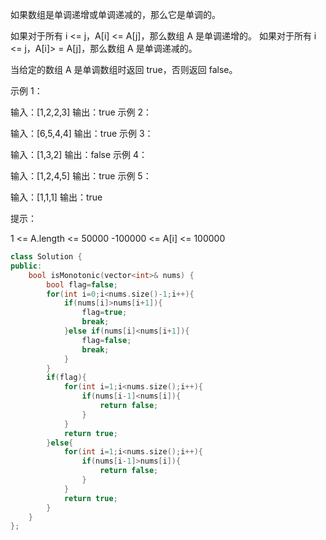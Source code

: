如果数组是单调递增或单调递减的，那么它是单调的。

如果对于所有 i <= j，A[i] <= A[j]，那么数组 A 是单调递增的。 如果对于所有 i <= j，A[i]> = A[j]，那么数组 A 是单调递减的。

当给定的数组 A 是单调数组时返回 true，否则返回 false。

 

示例 1：

输入：[1,2,2,3]
输出：true
示例 2：

输入：[6,5,4,4]
输出：true
示例 3：

输入：[1,3,2]
输出：false
示例 4：

输入：[1,2,4,5]
输出：true
示例 5：

输入：[1,1,1]
输出：true


提示：

1 <= A.length <= 50000
-100000 <= A[i] <= 100000

```cpp
class Solution {
public:
    bool isMonotonic(vector<int>& nums) {
        bool flag=false;
        for(int i=0;i<nums.size()-1;i++){
            if(nums[i]>nums[i+1]){
                flag=true;
                break;
            }else if(nums[i]<nums[i+1]){
                flag=false;
                break;
            }
        }
        if(flag){
            for(int i=1;i<nums.size();i++){
                if(nums[i-1]<nums[i]){
                    return false;
                }
            }
            return true;
        }else{
            for(int i=1;i<nums.size();i++){
                if(nums[i-1]>nums[i]){
                    return false;
                }
            }
            return true;
        }
    }
};
```

